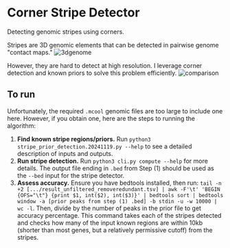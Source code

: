 # Corner Stripe Detector

Detecting genomic stripes using corners. 

Stripes are 3D genomic elements that can be detected in pairwise genome "contact maps." 
![3dgenome](https://github.com/user-attachments/assets/22947d16-a2a3-4f29-8677-44c2f92c4062)

However, they are hard to detect at high resolution. I leverage corner detection and known priors to solve this problem efficiently.
![comparison](https://github.com/user-attachments/assets/f38beb53-aca3-4149-8691-0986f83e961e)


## To run
Unfortunately, the required `.mcool` genomic files are too large to include one here. However, if you obtain one, here are the steps to running the algorithm:
1. **Find known stripe regions/priors.** Run `python3 stripe_prior_detection.20241119.py --help` to see a detailed description of inputs and outputs.
2. **Run stripe detection.** Run `python3 cli.py compute --help` for more details. The output file ending in `.bed` from Step (1) should be used as the `--bed` input for the stripe detector.
3. **Assess accuracy.** Ensure you have bedtools installed, then run:
`
tail -n +2 [.../result_unfiltered_removeredundant.tsv] | awk -F'\t' 'BEGIN {OFS="\t"} {print $1, int($2), int($3)}' | bedtools sort | bedtools window -a [prior peaks from step (1) .bed] -b stdin -u -w 10000 | wc -l
`. Then, divide by the number of peaks in the prior file to get accuracy percentage. This command takes each of the stripes detected and checks how many of the input known regions are within 10kb (shorter than most genes, but a relatively permissive cutoff) from the stripes.
